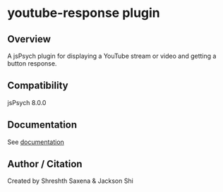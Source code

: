 # youtube-response plugin

## Overview

A jsPsych plugin for displaying a YouTube stream or video and getting a button response.

<!-- ## Loading

### In browser

```js
<script src="https://unpkg.com/@jspsych-contrib/plugin-youtube-response@1.0.0"></script>
``` -->

## Compatibility

jsPsych 8.0.0

## Documentation

See [documentation](https://github.com/beatlab-mcmaster/AVOKE/blob/main/plugin-youtube-response/docs/jspsych-youtube-response.md)

## Author / Citation

Created by Shreshth Saxena & Jackson Shi